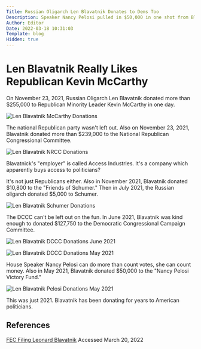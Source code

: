 ```yaml
---
Title: Russian Oligarch Len Blavatnik Donates to Dems Too
Description: Speaker Nancy Pelosi pulled in $50,000 in one shot from Blavatnik
Author: Editor
Date: 2022-03-18 10:31:03
Template: blog
Hidden: true
---
```

# Len Blavatnik Really Likes Republican Kevin McCarthy
On November 23, 2021, Russian Oligarch Len Blavatnik donated more than $255,000 to Republican Minority Leader Kevin McCarthy in one day.

![Len Blavatnik McCarthy Donations](%assets_url%/mccarthy-donations.png)

The national Republican party wasn't left out. Also on November 23, 2021, Blavatnik donated more than $239,000 to the National Republican Congressional Committee.

![Len Blavatnik NRCC Donations](%assets_url%/nrcc-blavatnik-donations.png)

Blavatnick's "employer" is called Access Industries. It's a company which apparently buys access to politicians?

It's not just Republicans either. Also in November 2021, Blavatnik donated $10,800 to the "Friends of Schumer." Then in July 2021, the Russian oligarch donated $5,000 to Schumer.

![Len Blavatnik Schumer Donations](%assets_url%/schumer-blavatnik-donations.png)

The DCCC can't be left out on the fun. In June 2021, Blavatnik was kind enough to donated $127,750 to the Democratic Congressional Campaign Committee.

![Len Blavatnik DCCC Donations June 2021](%assets_url%/dccc-blavatnik-june2021.png)

![Len Blavatnik DCCC Donations May 2021](%assets_url%/dccc-blavatnik-may2021.png)

House Speaker Nancy Pelosi can do more than count votes, she can count money. Also in May 2021, Blavatnik donated $50,000 to the "Nancy Pelosi Victory Fund."

![Len Blavatnik Pelosi Donations May 2021](%assets_url%/pelosi-blavatnik-donations.png)

This was just 2021. Blavatnik has been donating for years to American politicians.

## References
[FEC Filing Leonard Blavatnik](https://www.fec.gov/data/receipts/individual-contributions/?contributor_name=BLAVATNIK%2C+LEONARD) Accessed March 20, 2022

